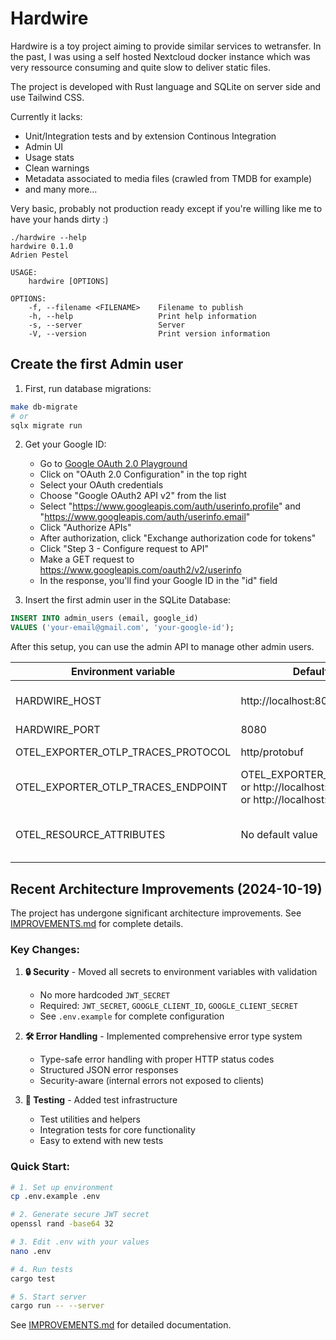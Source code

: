 # Hardwire

Hardwire is a toy project aiming to provide similar services to wetransfer.
In the past, I was using a self hosted Nextcloud docker instance which was very ressource consuming and quite slow to deliver static files.

The project is developed with Rust language and SQLite on server side and use Tailwind CSS.

Currently it lacks: 
- Unit/Integration tests and by extension Continous Integration
- Admin UI
- Usage stats
- Clean warnings
- Metadata associated to media files (crawled from TMDB for example)
- and many more...

Very basic, probably not production ready except if you're willing like me to have your hands dirty :)

    ./hardwire --help
    hardwire 0.1.0
    Adrien Pestel

    USAGE:
        hardwire [OPTIONS]

    OPTIONS:
        -f, --filename <FILENAME>    Filename to publish
        -h, --help                   Print help information
        -s, --server                 Server
        -V, --version                Print version information


## Create the first Admin user

1. First, run database migrations:
```bash
make db-migrate
# or
sqlx migrate run
```

2. Get your Google ID:
   - Go to [Google OAuth 2.0 Playground](https://developers.google.com/oauthplayground/)
   - Click on "OAuth 2.0 Configuration" in the top right
   - Select your OAuth credentials
   - Choose "Google OAuth2 API v2" from the list
   - Select "https://www.googleapis.com/auth/userinfo.profile" and "https://www.googleapis.com/auth/userinfo.email"
   - Click "Authorize APIs"
   - After authorization, click "Exchange authorization code for tokens"
   - Click "Step 3 - Configure request to API"
   - Make a GET request to https://www.googleapis.com/oauth2/v2/userinfo
   - In the response, you'll find your Google ID in the "id" field

3. Insert the first admin user in the SQLite Database:
```sql
INSERT INTO admin_users (email, google_id) 
VALUES ('your-email@gmail.com', 'your-google-id');
```

After this setup, you can use the admin API to manage other admin users.

| Environment variable | Default value         | Description                            |
|----------------------|-----------------------|----------------------------------------|
| HARDWIRE_HOST        | http://localhost:8080 | Base URI used to generate shared links |
| HARDWIRE_PORT        | 8080                  | Server listen port                     |
| OTEL_EXPORTER_OTLP_TRACES_PROTOCOL | http/protobuf | OpenTelemetry Traces Protocol |
| OTEL_EXPORTER_OTLP_TRACES_ENDPOINT | OTEL_EXPORTER_OTLP_ENDPOINT or http://localhost:4318 (protobuf) or http://localhost:4317 | Opentelemetry exporter endpoint |
| OTEL_RESOURCE_ATTRIBUTES | No default value | service.name=rust-app (you can name it whatever you want) |
## Recent Architecture Improvements (2024-10-19)

The project has undergone significant architecture improvements. See [IMPROVEMENTS.md](./IMPROVEMENTS.md) for complete details.

### Key Changes:

1. **🔒 Security** - Moved all secrets to environment variables with validation
   - No more hardcoded `JWT_SECRET`
   - Required: `JWT_SECRET`, `GOOGLE_CLIENT_ID`, `GOOGLE_CLIENT_SECRET`
   - See `.env.example` for complete configuration

2. **🛠️ Error Handling** - Implemented comprehensive error type system
   - Type-safe error handling with proper HTTP status codes
   - Structured JSON error responses
   - Security-aware (internal errors not exposed to clients)

3. **🧪 Testing** - Added test infrastructure
   - Test utilities and helpers
   - Integration tests for core functionality
   - Easy to extend with new tests

### Quick Start:

```bash
# 1. Set up environment
cp .env.example .env

# 2. Generate secure JWT secret
openssl rand -base64 32

# 3. Edit .env with your values
nano .env

# 4. Run tests
cargo test

# 5. Start server
cargo run -- --server
```

See [IMPROVEMENTS.md](./IMPROVEMENTS.md) for detailed documentation.
